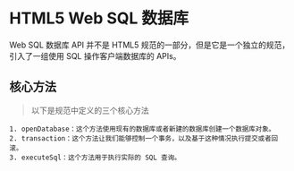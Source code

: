 # HTML5 Web SQL 数据库

Web SQL 数据库 API 并不是 HTML5 规范的一部分，但是它是一个独立的规范，引入了一组使用 SQL 操作客户端数据库的 APIs。

## 核心方法
> 以下是规范中定义的三个核心方法

```
1. openDatabase：这个方法使用现有的数据库或者新建的数据库创建一个数据库对象。
2. transaction：这个方法让我们能够控制一个事务，以及基于这种情况执行提交或者回滚。
3. executeSql：这个方法用于执行实际的 SQL 查询。
```